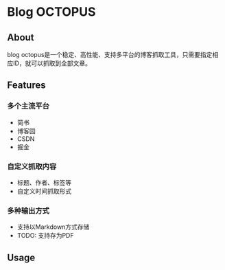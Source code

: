 # Blog OCTOPUS

## About

blog octopus是一个稳定、高性能、支持多平台的博客抓取工具，只需要指定相应ID，就可以抓取到全部文章。

## Features

### 多个主流平台
  * 简书 
  * 博客园
  * CSDN
  * 掘金

### 自定义抓取内容
  * 标题、作者、标签等
  * 自定义时间抓取形式

### 多种输出方式

  * 支持以Markdown方式存储
  * TODO: 支持存为PDF
  
## Usage
